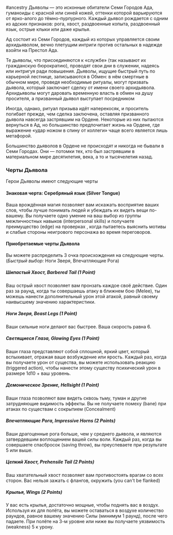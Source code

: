 #ancestry
Дьяволы — это исконные обитатели Семи Городов Ада, гуманоиды с красной или синей кожей, оттенки которой варьируются от ярко-алого до тёмно-пурпурного. Каждый дьявол рождается с одним из адских признаков: рога, хвост, раздвоенные копыта, раздвоенный язык, острые клыки или даже крылья.

Ад состоит из Семи Городов, каждый из которых управляется своим архидьяволом, вечно плетущим интриги против остальных в надежде взойти на Престол Ада.

Те дьяволы, что присоединяются к «службе» (так называют их гражданскую бюрократию), проводят свои дни в служении, надеясь или интригуя ради повышения. Дьяволы, ищущие быстрый путь по карьерной лестнице, записываются в Обмен: в нём смертные в обычном мире, проведя необходимые ритуалы, могут призвать дьявола, который заключает сделку от имени своего архидьявола. Архидьяволы могут даровать временную власть в обмен на душу просителя, а призванный дьявол выступает посредником

Иногда, однако, ритуал призыва идёт наперекосяк, и проситель погибает прежде, чем сделка заключена, оставляя призванного дьявола навсегда застрявшим на Ордене. Некоторые из них пытаются вернуться в Ад, но большинство предпочитает жизнь на Ордене, где выражение «удар ножом в спину от коллеги» чаще всего является лишь метафорой.

Большинство дьяволов в Ордене не происходят и никогда не бывали в Семи Городах. Они — потомки тех, кто был застрявшим в материальном мире десятилетия, века, а то и тысячелетия назад.

### Черты Дьявола
Герои Дьяволы имеют следующие черты
#### Знаковая черта: Серебряный язык (Silver Tongue)
Ваша врождённая магия позволяет вам искажать восприятие ваших слов, чтобы лучше понимать людей и убеждать их видеть вещи по-вашему. Вы получаете одно умение на ваш выбор из группы межличностных навыков (interpersonal skills) и получаете преимущество (edge) на проверках , когда пытаетесь выяснить мотивы и слабые стороны неигрового персонажа во время переговоров.
#### Приобретаемые черты Дьявола

Вы можете распределить 3 очка происхождения на следующие черты. (*Быстрый выбор:* Ноги Зверя, Впечатляющие Рога)
##### Шипастый Хвост, Barbered Tail (1 Point)
Ваш острый хвост позволяет вам пронзать каждое своё действие. Один раз за раунд, когда ты совершаешь атаку в ближнем бою (Melee), ты можешь нанести дополнительный урон этой атакой, равный своему наивысшему значению характеристики.
##### Ноги Зверя, Beast Legs (1 Point)
Ваши сильные ноги делают вас быстрее. Ваша скорость равна 6.
##### Светящиеся Глаза, Glowing Eyes (1 Point)
Ваши глаза представляют собой сплошной, яркий цвет, который вспыхивает, отражая ваше возбуждение или ярость. Каждый раз, когда вы получаете урон от существа, вы можете использовать реакцию (triggered action), чтобы нанести этому существу психический урон в размере 1d10 + ваш уровень.
##### Демоническое Зрение, Hellsight (1 Point)
Ваши глаза позволяют вам видеть сквозь тьму, туман и другие затрудняющие видимость эффекты. Вы не получаете помеху (bane) при атаках по существам с сокрытием (Concealment)
##### Впечатляющие Рога, Impressive Horns (2 Points)
Ваши драгоценные рога больше, чем у среднего дьявола, и являются затвердевшим воплощением вашей силы воли. Каждый раз, когда вы совершаете спасбросок (saving throw), вы преуспеваете при результате 5 или выше.
##### Цепкий Хвост, Prehensile Tail (2 Points)
Ваш хватательный хвост позволяет вам противостоять врагам со всех сторон. Вас нельзя зажать с флангов, окружить (you can't be flanked)
##### Крылья, Wings (2 Points)
У вас есть крылья, достаточно мощные, чтобы поднять вас в воздух. Используя их для полёта, вы можете оставаться в воздухе количество раундов, равное вашему значению Силы (минимум 1 раунд), после чего падаете. При полёте на 3-м уровне или ниже вы получаете уязвимость (weakness) 5 к урону.